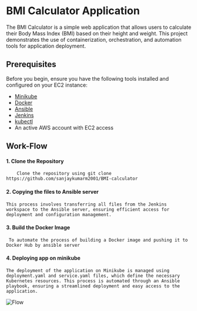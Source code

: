 
# BMI Calculator Application 

The BMI Calculator is a simple web application that allows users to calculate their Body Mass Index (BMI) based on their height and weight. This project demonstrates the use of containerization, orchestration, and automation tools for application deployment.

## Prerequisites
Before you begin, ensure you have the following tools installed and configured on your EC2 instance:

- [Minikube](https://minikube.sigs.k8s.io/docs/start/)
- [Docker](https://docs.docker.com/get-docker/)
- [Ansible](https://www.ansible.com/)
- [Jenkins](https://www.jenkins.io/doc/book/installing/)
- [kubectl](https://kubernetes.io/docs/tasks/tools/install-kubectl/)
- An active AWS account with EC2 access

##  Work-Flow

#### 1. Clone the Repository

        Clone the repository using git clone https://github.com/sanjaykumarm2001/BMI-calculator

#### 2. Copying the files to Ansible server 

    This process involves transferring all files from the Jenkins workspace to the Ansible server, ensuring efficient access for deployment and configuration management.

#### 3. Build the Docker Image
     To automate the process of building a Docker image and pushing it to Docker Hub by ansible server  

#### 4. Deploying app on minikube
    The deployment of the application on Minikube is managed using deployment.yaml and service.yaml files, which define the necessary Kubernetes resources. This process is automated through an Ansible playbook, ensuring a streamlined deployment and easy access to the application.


![Flow](https://github.com/user-attachments/assets/6d074e13-4719-4e2c-8f35-6b389f05da71)



